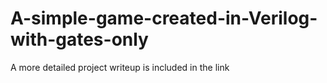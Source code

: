 # A-simple-game-created-in-Verilog-with-gates-only
A more detailed project writeup is included in the link
